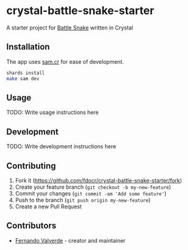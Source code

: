 # crystal-battle-snake-starter

A starter project for [Battle Snake](https://play.battlesnake.com/) written in Crystal

## Installation

The app uses [sam.cr](https://github.com/imdrasil/sam.cr) for ease of development.


```bash
shards install
make sam dev
```

## Usage

TODO: Write usage instructions here

## Development

TODO: Write development instructions here

## Contributing

1. Fork it (<https://github.com/fdocr/crystal-battle-snake-starter/fork>)
2. Create your feature branch (`git checkout -b my-new-feature`)
3. Commit your changes (`git commit -am 'Add some feature'`)
4. Push to the branch (`git push origin my-new-feature`)
5. Create a new Pull Request

## Contributors

- [Fernando Valverde](https://github.com/fdocr) - creator and maintainer
